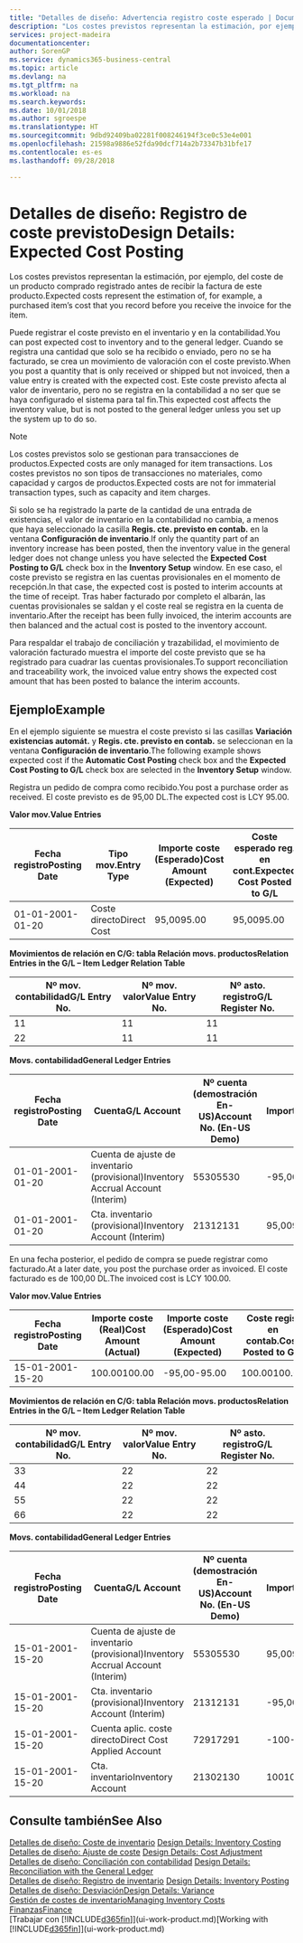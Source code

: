 ```yaml
---
title: "Detalles de diseño: Advertencia registro coste esperado | Documentos de Microsoft"
description: "Los costes previstos representan la estimación, por ejemplo, del coste de un producto comprado registrado antes de recibir la factura de este producto."
services: project-madeira
documentationcenter: 
author: SorenGP
ms.service: dynamics365-business-central
ms.topic: article
ms.devlang: na
ms.tgt_pltfrm: na
ms.workload: na
ms.search.keywords: 
ms.date: 10/01/2018
ms.author: sgroespe
ms.translationtype: HT
ms.sourcegitcommit: 9dbd92409ba02281f008246194f3ce0c53e4e001
ms.openlocfilehash: 21598a9886e52fda90dcf714a2b73347b31bfe17
ms.contentlocale: es-es
ms.lasthandoff: 09/28/2018

---
```

# <a name="design-details-expected-cost-posting"></a><span data-ttu-id="898e1-103">Detalles de diseño: Registro de coste previsto</span><span class="sxs-lookup"><span data-stu-id="898e1-103">Design Details: Expected Cost Posting</span></span>
<span data-ttu-id="898e1-104">Los costes previstos representan la estimación, por ejemplo, del coste de un producto comprado registrado antes de recibir la factura de este producto.</span><span class="sxs-lookup"><span data-stu-id="898e1-104">Expected costs represent the estimation of, for example, a purchased item’s cost that you record before you receive the invoice for the item.</span></span>  

 <span data-ttu-id="898e1-105">Puede registrar el coste previsto en el inventario y en la contabilidad.</span><span class="sxs-lookup"><span data-stu-id="898e1-105">You can post expected cost to inventory and to the general ledger.</span></span> <span data-ttu-id="898e1-106">Cuando se registra una cantidad que solo se ha recibido o enviado, pero no se ha facturado, se crea un movimiento de valoración con el coste previsto.</span><span class="sxs-lookup"><span data-stu-id="898e1-106">When you post a quantity that is only received or shipped but not invoiced, then a value entry is created with the expected cost.</span></span> <span data-ttu-id="898e1-107">Este coste previsto afecta al valor de inventario, pero no se registra en la contabilidad a no ser que se haya configurado el sistema para tal fin.</span><span class="sxs-lookup"><span data-stu-id="898e1-107">This expected cost affects the inventory value, but is not posted to the general ledger unless you set up the system up to do so.</span></span>  

> [!NOTE]  
>  <span data-ttu-id="898e1-108">Los costes previstos solo se gestionan para transacciones de productos.</span><span class="sxs-lookup"><span data-stu-id="898e1-108">Expected costs are only managed for item transactions.</span></span> <span data-ttu-id="898e1-109">Los costes previstos no son tipos de transacciones no materiales, como capacidad y cargos de productos.</span><span class="sxs-lookup"><span data-stu-id="898e1-109">Expected costs are not for immaterial transaction types, such as capacity and item charges.</span></span>  

 <span data-ttu-id="898e1-110">Si solo se ha registrado la parte de la cantidad de una entrada de existencias, el valor de inventario en la contabilidad no cambia, a menos que haya seleccionado la casilla **Regis. cte. previsto en contab.** en la ventana **Configuración de inventario**.</span><span class="sxs-lookup"><span data-stu-id="898e1-110">If only the quantity part of an inventory increase has been posted, then the inventory value in the general ledger does not change unless you have selected the **Expected Cost Posting to G/L** check box in the **Inventory Setup** window.</span></span> <span data-ttu-id="898e1-111">En ese caso, el coste previsto se registra en las cuentas provisionales en el momento de recepción.</span><span class="sxs-lookup"><span data-stu-id="898e1-111">In that case, the expected cost is posted to interim accounts at the time of receipt.</span></span> <span data-ttu-id="898e1-112">Tras haber facturado por completo el albarán, las cuentas provisionales se saldan y el coste real se registra en la cuenta de inventario.</span><span class="sxs-lookup"><span data-stu-id="898e1-112">After the receipt has been fully invoiced, the interim accounts are then balanced and the actual cost is posted to the inventory account.</span></span>  

 <span data-ttu-id="898e1-113">Para respaldar el trabajo de conciliación y trazabilidad, el movimiento de valoración facturado muestra el importe del coste previsto que se ha registrado para cuadrar las cuentas provisionales.</span><span class="sxs-lookup"><span data-stu-id="898e1-113">To support reconciliation and traceability work, the invoiced value entry shows the expected cost amount that has been posted to balance the interim accounts.</span></span>  

## <a name="example"></a><span data-ttu-id="898e1-114">Ejemplo</span><span class="sxs-lookup"><span data-stu-id="898e1-114">Example</span></span>  
 <span data-ttu-id="898e1-115">En el ejemplo siguiente se muestra el coste previsto si las casillas **Variación existencias automát.** y **Regis. cte. previsto en contab.** se seleccionan en la ventana **Configuración de inventario**.</span><span class="sxs-lookup"><span data-stu-id="898e1-115">The following example shows expected cost if the **Automatic Cost Posting** check box and the **Expected Cost Posting to G/L** check box are selected in the **Inventory Setup** window.</span></span>  

 <span data-ttu-id="898e1-116">Registra un pedido de compra como recibido.</span><span class="sxs-lookup"><span data-stu-id="898e1-116">You post a purchase order as received.</span></span> <span data-ttu-id="898e1-117">El coste previsto es de 95,00 DL.</span><span class="sxs-lookup"><span data-stu-id="898e1-117">The expected cost is LCY 95.00.</span></span>  

 <span data-ttu-id="898e1-118">**Valor mov.**</span><span class="sxs-lookup"><span data-stu-id="898e1-118">**Value Entries**</span></span>  

|<span data-ttu-id="898e1-119">Fecha registro</span><span class="sxs-lookup"><span data-stu-id="898e1-119">Posting Date</span></span>|<span data-ttu-id="898e1-120">Tipo mov.</span><span class="sxs-lookup"><span data-stu-id="898e1-120">Entry Type</span></span>|<span data-ttu-id="898e1-121">Importe coste (Esperado)</span><span class="sxs-lookup"><span data-stu-id="898e1-121">Cost Amount (Expected)</span></span>|<span data-ttu-id="898e1-122">Coste esperado reg. en cont.</span><span class="sxs-lookup"><span data-stu-id="898e1-122">Expected Cost Posted to G/L</span></span>|<span data-ttu-id="898e1-123">Coste previsto</span><span class="sxs-lookup"><span data-stu-id="898e1-123">Expected Cost</span></span>|<span data-ttu-id="898e1-124">Nº mov. producto</span><span class="sxs-lookup"><span data-stu-id="898e1-124">Item Ledger Entry No.</span></span>|<span data-ttu-id="898e1-125">Nº mov.</span><span class="sxs-lookup"><span data-stu-id="898e1-125">Entry No.</span></span>|  
|------------------|----------------|------------------------------|----------------------------------|-------------------|---------------------------|---------------|  
|<span data-ttu-id="898e1-126">01-01-20</span><span class="sxs-lookup"><span data-stu-id="898e1-126">01-01-20</span></span>|<span data-ttu-id="898e1-127">Coste directo</span><span class="sxs-lookup"><span data-stu-id="898e1-127">Direct Cost</span></span>|<span data-ttu-id="898e1-128">95,00</span><span class="sxs-lookup"><span data-stu-id="898e1-128">95.00</span></span>|<span data-ttu-id="898e1-129">95,00</span><span class="sxs-lookup"><span data-stu-id="898e1-129">95.00</span></span>|<span data-ttu-id="898e1-130">Sí</span><span class="sxs-lookup"><span data-stu-id="898e1-130">Yes</span></span>|<span data-ttu-id="898e1-131">1</span><span class="sxs-lookup"><span data-stu-id="898e1-131">1</span></span>|<span data-ttu-id="898e1-132">1</span><span class="sxs-lookup"><span data-stu-id="898e1-132">1</span></span>|  

 <span data-ttu-id="898e1-133">**Movimientos de relación en C/G: tabla Relación movs. productos**</span><span class="sxs-lookup"><span data-stu-id="898e1-133">**Relation Entries in the G/L – Item Ledger Relation Table**</span></span>  

|<span data-ttu-id="898e1-134">Nº mov. contabilidad</span><span class="sxs-lookup"><span data-stu-id="898e1-134">G/L Entry No.</span></span>|<span data-ttu-id="898e1-135">Nº mov. valor</span><span class="sxs-lookup"><span data-stu-id="898e1-135">Value Entry No.</span></span>|<span data-ttu-id="898e1-136">Nº asto. registro</span><span class="sxs-lookup"><span data-stu-id="898e1-136">G/L Register No.</span></span>|  
|--------------------|---------------------|-----------------------|  
|<span data-ttu-id="898e1-137">1</span><span class="sxs-lookup"><span data-stu-id="898e1-137">1</span></span>|<span data-ttu-id="898e1-138">1</span><span class="sxs-lookup"><span data-stu-id="898e1-138">1</span></span>|<span data-ttu-id="898e1-139">1</span><span class="sxs-lookup"><span data-stu-id="898e1-139">1</span></span>|  
|<span data-ttu-id="898e1-140">2</span><span class="sxs-lookup"><span data-stu-id="898e1-140">2</span></span>|<span data-ttu-id="898e1-141">1</span><span class="sxs-lookup"><span data-stu-id="898e1-141">1</span></span>|<span data-ttu-id="898e1-142">1</span><span class="sxs-lookup"><span data-stu-id="898e1-142">1</span></span>|  

 <span data-ttu-id="898e1-143">**Movs. contabilidad**</span><span class="sxs-lookup"><span data-stu-id="898e1-143">**General Ledger Entries**</span></span>  

|<span data-ttu-id="898e1-144">Fecha registro</span><span class="sxs-lookup"><span data-stu-id="898e1-144">Posting Date</span></span>|<span data-ttu-id="898e1-145">Cuenta</span><span class="sxs-lookup"><span data-stu-id="898e1-145">G/L Account</span></span>|<span data-ttu-id="898e1-146">Nº cuenta (demostración En-US)</span><span class="sxs-lookup"><span data-stu-id="898e1-146">Account No. (En-US Demo)</span></span>|<span data-ttu-id="898e1-147">Importe</span><span class="sxs-lookup"><span data-stu-id="898e1-147">Amount</span></span>|<span data-ttu-id="898e1-148">Nº mov.</span><span class="sxs-lookup"><span data-stu-id="898e1-148">Entry No.</span></span>|  
|------------------|------------------|---------------------------------|------------|---------------|  
|<span data-ttu-id="898e1-149">01-01-20</span><span class="sxs-lookup"><span data-stu-id="898e1-149">01-01-20</span></span>|<span data-ttu-id="898e1-150">Cuenta de ajuste de inventario (provisional)</span><span class="sxs-lookup"><span data-stu-id="898e1-150">Inventory Accrual Account (Interim)</span></span>|<span data-ttu-id="898e1-151">5530</span><span class="sxs-lookup"><span data-stu-id="898e1-151">5530</span></span>|<span data-ttu-id="898e1-152">-95,00</span><span class="sxs-lookup"><span data-stu-id="898e1-152">-95.00</span></span>|<span data-ttu-id="898e1-153">2</span><span class="sxs-lookup"><span data-stu-id="898e1-153">2</span></span>|  
|<span data-ttu-id="898e1-154">01-01-20</span><span class="sxs-lookup"><span data-stu-id="898e1-154">01-01-20</span></span>|<span data-ttu-id="898e1-155">Cta. inventario (provisional)</span><span class="sxs-lookup"><span data-stu-id="898e1-155">Inventory Account (Interim)</span></span>|<span data-ttu-id="898e1-156">2131</span><span class="sxs-lookup"><span data-stu-id="898e1-156">2131</span></span>|<span data-ttu-id="898e1-157">95,00</span><span class="sxs-lookup"><span data-stu-id="898e1-157">95.00</span></span>|<span data-ttu-id="898e1-158">1</span><span class="sxs-lookup"><span data-stu-id="898e1-158">1</span></span>|  

 <span data-ttu-id="898e1-159">En una fecha posterior, el pedido de compra se puede registrar como facturado.</span><span class="sxs-lookup"><span data-stu-id="898e1-159">At a later date, you post the purchase order as invoiced.</span></span> <span data-ttu-id="898e1-160">El coste facturado es de 100,00 DL.</span><span class="sxs-lookup"><span data-stu-id="898e1-160">The invoiced cost is LCY 100.00.</span></span>  

 <span data-ttu-id="898e1-161">**Valor mov.**</span><span class="sxs-lookup"><span data-stu-id="898e1-161">**Value Entries**</span></span>  

|<span data-ttu-id="898e1-162">Fecha registro</span><span class="sxs-lookup"><span data-stu-id="898e1-162">Posting Date</span></span>|<span data-ttu-id="898e1-163">Importe coste (Real)</span><span class="sxs-lookup"><span data-stu-id="898e1-163">Cost Amount (Actual)</span></span>|<span data-ttu-id="898e1-164">Importe coste (Esperado)</span><span class="sxs-lookup"><span data-stu-id="898e1-164">Cost Amount (Expected)</span></span>|<span data-ttu-id="898e1-165">Coste regis. en contab.</span><span class="sxs-lookup"><span data-stu-id="898e1-165">Cost Posted to G/L</span></span>|<span data-ttu-id="898e1-166">Coste previsto</span><span class="sxs-lookup"><span data-stu-id="898e1-166">Expected Cost</span></span>|<span data-ttu-id="898e1-167">Nº mov. producto</span><span class="sxs-lookup"><span data-stu-id="898e1-167">Item Ledger Entry No.</span></span>|<span data-ttu-id="898e1-168">Nº mov.</span><span class="sxs-lookup"><span data-stu-id="898e1-168">Entry No.</span></span>|  
|------------------|----------------------------|------------------------------|-------------------------|-------------------|---------------------------|---------------|  
|<span data-ttu-id="898e1-169">15-01-20</span><span class="sxs-lookup"><span data-stu-id="898e1-169">01-15-20</span></span>|<span data-ttu-id="898e1-170">100.00</span><span class="sxs-lookup"><span data-stu-id="898e1-170">100.00</span></span>|<span data-ttu-id="898e1-171">-95,00</span><span class="sxs-lookup"><span data-stu-id="898e1-171">-95.00</span></span>|<span data-ttu-id="898e1-172">100.00</span><span class="sxs-lookup"><span data-stu-id="898e1-172">100.00</span></span>|<span data-ttu-id="898e1-173">No</span><span class="sxs-lookup"><span data-stu-id="898e1-173">No</span></span>|<span data-ttu-id="898e1-174">1</span><span class="sxs-lookup"><span data-stu-id="898e1-174">1</span></span>|<span data-ttu-id="898e1-175">2</span><span class="sxs-lookup"><span data-stu-id="898e1-175">2</span></span>|  

 <span data-ttu-id="898e1-176">**Movimientos de relación en C/G: tabla Relación movs. productos**</span><span class="sxs-lookup"><span data-stu-id="898e1-176">**Relation Entries in the G/L – Item Ledger Relation Table**</span></span>  

|<span data-ttu-id="898e1-177">Nº mov. contabilidad</span><span class="sxs-lookup"><span data-stu-id="898e1-177">G/L Entry No.</span></span>|<span data-ttu-id="898e1-178">Nº mov. valor</span><span class="sxs-lookup"><span data-stu-id="898e1-178">Value Entry No.</span></span>|<span data-ttu-id="898e1-179">Nº asto. registro</span><span class="sxs-lookup"><span data-stu-id="898e1-179">G/L Register No.</span></span>|  
|--------------------|---------------------|-----------------------|  
|<span data-ttu-id="898e1-180">3</span><span class="sxs-lookup"><span data-stu-id="898e1-180">3</span></span>|<span data-ttu-id="898e1-181">2</span><span class="sxs-lookup"><span data-stu-id="898e1-181">2</span></span>|<span data-ttu-id="898e1-182">2</span><span class="sxs-lookup"><span data-stu-id="898e1-182">2</span></span>|  
|<span data-ttu-id="898e1-183">4</span><span class="sxs-lookup"><span data-stu-id="898e1-183">4</span></span>|<span data-ttu-id="898e1-184">2</span><span class="sxs-lookup"><span data-stu-id="898e1-184">2</span></span>|<span data-ttu-id="898e1-185">2</span><span class="sxs-lookup"><span data-stu-id="898e1-185">2</span></span>|  
|<span data-ttu-id="898e1-186">5</span><span class="sxs-lookup"><span data-stu-id="898e1-186">5</span></span>|<span data-ttu-id="898e1-187">2</span><span class="sxs-lookup"><span data-stu-id="898e1-187">2</span></span>|<span data-ttu-id="898e1-188">2</span><span class="sxs-lookup"><span data-stu-id="898e1-188">2</span></span>|  
|<span data-ttu-id="898e1-189">6</span><span class="sxs-lookup"><span data-stu-id="898e1-189">6</span></span>|<span data-ttu-id="898e1-190">2</span><span class="sxs-lookup"><span data-stu-id="898e1-190">2</span></span>|<span data-ttu-id="898e1-191">2</span><span class="sxs-lookup"><span data-stu-id="898e1-191">2</span></span>|  

 <span data-ttu-id="898e1-192">**Movs. contabilidad**</span><span class="sxs-lookup"><span data-stu-id="898e1-192">**General Ledger Entries**</span></span>  

|<span data-ttu-id="898e1-193">Fecha registro</span><span class="sxs-lookup"><span data-stu-id="898e1-193">Posting Date</span></span>|<span data-ttu-id="898e1-194">Cuenta</span><span class="sxs-lookup"><span data-stu-id="898e1-194">G/L Account</span></span>|<span data-ttu-id="898e1-195">Nº cuenta (demostración En-US)</span><span class="sxs-lookup"><span data-stu-id="898e1-195">Account No. (En-US Demo)</span></span>|<span data-ttu-id="898e1-196">Importe</span><span class="sxs-lookup"><span data-stu-id="898e1-196">Amount</span></span>|<span data-ttu-id="898e1-197">Nº mov.</span><span class="sxs-lookup"><span data-stu-id="898e1-197">Entry No.</span></span>|  
|------------------|------------------|---------------------------------|------------|---------------|  
|<span data-ttu-id="898e1-198">15-01-20</span><span class="sxs-lookup"><span data-stu-id="898e1-198">01-15-20</span></span>|<span data-ttu-id="898e1-199">Cuenta de ajuste de inventario (provisional)</span><span class="sxs-lookup"><span data-stu-id="898e1-199">Inventory Accrual Account (Interim)</span></span>|<span data-ttu-id="898e1-200">5530</span><span class="sxs-lookup"><span data-stu-id="898e1-200">5530</span></span>|<span data-ttu-id="898e1-201">95,00</span><span class="sxs-lookup"><span data-stu-id="898e1-201">95.00</span></span>|<span data-ttu-id="898e1-202">4</span><span class="sxs-lookup"><span data-stu-id="898e1-202">4</span></span>|  
|<span data-ttu-id="898e1-203">15-01-20</span><span class="sxs-lookup"><span data-stu-id="898e1-203">01-15-20</span></span>|<span data-ttu-id="898e1-204">Cta. inventario (provisional)</span><span class="sxs-lookup"><span data-stu-id="898e1-204">Inventory Account (Interim)</span></span>|<span data-ttu-id="898e1-205">2131</span><span class="sxs-lookup"><span data-stu-id="898e1-205">2131</span></span>|<span data-ttu-id="898e1-206">-95,00</span><span class="sxs-lookup"><span data-stu-id="898e1-206">-95.00</span></span>|<span data-ttu-id="898e1-207">3</span><span class="sxs-lookup"><span data-stu-id="898e1-207">3</span></span>|  
|<span data-ttu-id="898e1-208">15-01-20</span><span class="sxs-lookup"><span data-stu-id="898e1-208">01-15-20</span></span>|<span data-ttu-id="898e1-209">Cuenta aplic. coste directo</span><span class="sxs-lookup"><span data-stu-id="898e1-209">Direct Cost Applied Account</span></span>|<span data-ttu-id="898e1-210">7291</span><span class="sxs-lookup"><span data-stu-id="898e1-210">7291</span></span>|<span data-ttu-id="898e1-211">-100</span><span class="sxs-lookup"><span data-stu-id="898e1-211">-100</span></span>|<span data-ttu-id="898e1-212">6</span><span class="sxs-lookup"><span data-stu-id="898e1-212">6</span></span>|  
|<span data-ttu-id="898e1-213">15-01-20</span><span class="sxs-lookup"><span data-stu-id="898e1-213">01-15-20</span></span>|<span data-ttu-id="898e1-214">Cta. inventario</span><span class="sxs-lookup"><span data-stu-id="898e1-214">Inventory Account</span></span>|<span data-ttu-id="898e1-215">2130</span><span class="sxs-lookup"><span data-stu-id="898e1-215">2130</span></span>|<span data-ttu-id="898e1-216">100</span><span class="sxs-lookup"><span data-stu-id="898e1-216">100</span></span>|<span data-ttu-id="898e1-217">5</span><span class="sxs-lookup"><span data-stu-id="898e1-217">5</span></span>|  

## <a name="see-also"></a><span data-ttu-id="898e1-218">Consulte también</span><span class="sxs-lookup"><span data-stu-id="898e1-218">See Also</span></span>
 <span data-ttu-id="898e1-219">[Detalles de diseño: Coste de inventario](design-details-inventory-costing.md) </span><span class="sxs-lookup"><span data-stu-id="898e1-219">[Design Details: Inventory Costing](design-details-inventory-costing.md) </span></span>  
 <span data-ttu-id="898e1-220">[Detalles de diseño: Ajuste de coste](design-details-cost-adjustment.md) </span><span class="sxs-lookup"><span data-stu-id="898e1-220">[Design Details: Cost Adjustment](design-details-cost-adjustment.md) </span></span>  
 <span data-ttu-id="898e1-221">[Detalles de diseño: Conciliación con contabilidad](design-details-reconciliation-with-the-general-ledger.md) </span><span class="sxs-lookup"><span data-stu-id="898e1-221">[Design Details: Reconciliation with the General Ledger](design-details-reconciliation-with-the-general-ledger.md) </span></span>  
 <span data-ttu-id="898e1-222">[Detalles de diseño: Registro de inventario](design-details-inventory-posting.md) </span><span class="sxs-lookup"><span data-stu-id="898e1-222">[Design Details: Inventory Posting](design-details-inventory-posting.md) </span></span>  
 [<span data-ttu-id="898e1-223">Detalles de diseño: Desviación</span><span class="sxs-lookup"><span data-stu-id="898e1-223">Design Details: Variance</span></span>](design-details-variance.md)  
 [<span data-ttu-id="898e1-224">Gestión de costes de inventario</span><span class="sxs-lookup"><span data-stu-id="898e1-224">Managing Inventory Costs</span></span>](finance-manage-inventory-costs.md)  
 [<span data-ttu-id="898e1-225">Finanzas</span><span class="sxs-lookup"><span data-stu-id="898e1-225">Finance</span></span>](finance.md)  
 <span data-ttu-id="898e1-226">[Trabajar con [!INCLUDE[d365fin](includes/d365fin_md.md)]](ui-work-product.md)</span><span class="sxs-lookup"><span data-stu-id="898e1-226">[Working with [!INCLUDE[d365fin](includes/d365fin_md.md)]](ui-work-product.md)</span></span>

